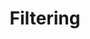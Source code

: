 ---
layout: topic
title: Filtering
permalink: /design/topics/collection-filtering
data:
  items:
    - references:
        - name: 3.6.3 GET
          url: 'https://github.com/CiscoDevNet/api-design-guide#363-get'
      _embedded:
        guideline:
          id: cisco-api-design-guide
          title: API Design Guide
          type: github
          url: 'https://github.com/CiscoDevNet/api-design-guide'
          company: Cisco
          companyLogoUrl: /media/logos/cisco.png
          companyUrl: 'http://developer.cisco.com/'
          date: 2015-08-21T00:00:00.000Z
          reviewDate: 2016-08-18T00:00:00.000Z
          _links:
            self:
              href: /design/guidelines/cisco-api-design-guide
            guidelineTopics:
              href: /design/guidelines/cisco-api-design-guide/topics
      _links:
        guideline:
          href: /design/guidelines/cisco-api-design-guide
    - references:
        - name: Filtering
          url: 'https://github.com/cloudfoundry/cc-api-v3-style-guide#filtering'
      _embedded:
        guideline:
          id: cloud-foundy-cloud-controller-api-style-guide
          title: Cloud Controller API v3 Style Guide (Proposal)
          type: github
          url: 'https://github.com/cloudfoundry/cc-api-v3-style-guide'
          company: Cloud Foundry
          companyLogoUrl: /media/cloudfoundry.png
          companyUrl: 'https://www.cloudfoundry.org/'
          date: 2016-05-11T00:00:00.000Z
          reviewDate: 2016-08-18T00:00:00.000Z
          _links:
            self:
              href: /design/guidelines/cloud-foundy-cloud-controller-api-style-guide
            guidelineTopics:
              href: /design/guidelines/cloud-foundy-cloud-controller-api-style-guide/topics
      _links:
        guideline:
          href: /design/guidelines/cloud-foundy-cloud-controller-api-style-guide
    - references:
        - name: Filtering
          url: 'https://github.com/Haufe-Lexware/api-style-guide/blob/master/filtering-sorting-field-selection-and-paging/filtering-sorting-field-selection-and-paging.md#filtering'
        - name: Time selection
          url: 'https://github.com/Haufe-Lexware/api-style-guide/blob/master/filtering-sorting-field-selection-and-paging/filtering-sorting-field-selection-and-paging.md#time-selection'
        - name: Search
          url: 'https://github.com/Haufe-Lexware/api-style-guide/blob/master/search/search.md'
      _embedded:
        guideline:
          id: haufe-api-styleguide
          title: Haufe API style guide
          type: github
          url: 'https://github.com/Haufe-Lexware/api-style-guide/blob/master/readme.md'
          company: Haufe
          companyLogoUrl: /media/logos/haufe.png
          companyUrl: 'http://dev.haufe.com/'
          date: 2015-01-15T00:00:00.000Z
          reviewDate: 2016-08-31T00:00:00.000Z
          _links:
            self:
              href: /design/guidelines/haufe-api-styleguide
            guidelineTopics:
              href: /design/guidelines/haufe-api-styleguide/topics
      _links:
        guideline:
          href: /design/guidelines/haufe-api-styleguide
    - references:
        - name: Filtering
          url: 'https://github.com/Microsoft/api-guidelines/blob/master/Guidelines.md#97-filtering'
      _embedded:
        guideline:
          id: microsoft-rest-api-guidelines
          title: Microsoft REST API Guidelines
          type: github
          url: 'https://github.com/Microsoft/api-guidelines/blob/master/Guidelines.md'
          company: Microsoft
          companyLogoUrl: /media/logos/microsoft.png
          companyUrl: 'https://opensource.microsoft.com/'
          date: 2016-07-19T00:00:00.000Z
          reviewDate: 2016-08-31T00:00:00.000Z
          _links:
            self:
              href: /design/guidelines/microsoft-rest-api-guidelines
            guidelineTopics:
              href: /design/guidelines/microsoft-rest-api-guidelines/topics
      _links:
        guideline:
          href: /design/guidelines/microsoft-rest-api-guidelines
    - references:
        - name: Time Selection
          url: 'https://github.com/paypal/api-standards/blob/master/api-style-guide.md#time-selection'
        - name: Complex Operation - Search
          url: 'https://github.com/paypal/api-standards/blob/master/api-style-guide.md#complex-operation---search'
      _embedded:
        guideline:
          id: paypal-api-style-guide
          title: API Style Guide
          type: github
          url: 'https://github.com/paypal/api-standards/blob/master/api-style-guide.md'
          company: PayPal
          companyLogoUrl: /media/logos/paypal.png
          companyUrl: 'https://developer.paypal.com/'
          date: 2016-08-11T00:00:00.000Z
          reviewDate: 2016-08-31T00:00:00.000Z
          _links:
            self:
              href: /design/guidelines/paypal-api-style-guide
            guidelineTopics:
              href: /design/guidelines/paypal-api-style-guide/topics
      _links:
        guideline:
          href: /design/guidelines/paypal-api-style-guide
    - references: null
      _embedded:
        guideline:
          id: redhat-thoughts-on-restful-api-design
          title: Thoughts on RESTful API Design
          type: website
          url: 'http://restful-api-design.readthedocs.io/en/latest/'
          company: Red Hat
          companyLogoUrl: /media/logos/redhat.png
          companyUrl: 'https://www.redhat.com/'
          date: 2012-11-15T00:00:00.000Z
          reviewDate: 2016-08-18T00:00:00.000Z
          _links:
            self:
              href: /design/guidelines/redhat-thoughts-on-restful-api-design
            guidelineTopics:
              href: /design/guidelines/redhat-thoughts-on-restful-api-design/topics
      _links:
        guideline:
          href: /design/guidelines/redhat-thoughts-on-restful-api-design
    - references:
        - name: Record Limits
          url: 'https://github.com/WhiteHouse/api-standards/blob/master/README.md#record-limits'
      _embedded:
        guideline:
          id: white-house-web-api-standards
          title: White House Web API Standards
          type: github
          url: 'https://github.com/WhiteHouse/api-standards'
          company: White House
          companyLogoUrl: /media/logos/whitehouse.png
          companyUrl: 'https://www.whitehouse.gov/developers'
          date: 2015-02-24T00:00:00.000Z
          reviewDate: 2016-08-18T00:00:00.000Z
          _links:
            self:
              href: /design/guidelines/white-house-web-api-standards
            guidelineTopics:
              href: /design/guidelines/white-house-web-api-standards/topics
      _links:
        guideline:
          href: /design/guidelines/white-house-web-api-standards
    - references:
        - name: Use Conventional Query Strings
          quote: q — default query parameter
          url: 'http://zalando.github.io/restful-api-guidelines/naming/Naming.html#could-use-conventional-query-strings'
      _embedded:
        guideline:
          id: zalando-restful-api-guidelines
          title: RESTFul API Guidelines
          type: website
          url: 'http://zalando.github.io/restful-api-guidelines/'
          company: Zalando
          companyLogoUrl: /media/logos/zalando.png
          companyUrl: 'https://tech.zalando.de/'
          date: 2016-01-22T00:00:00.000Z
          reviewDate: 2016-08-28T00:00:00.000Z
          _links:
            self:
              href: /design/guidelines/zalando-restful-api-guidelines
            guidelineTopics:
              href: /design/guidelines/zalando-restful-api-guidelines/topics
      _links:
        guideline:
          href: /design/guidelines/zalando-restful-api-guidelines
  _embedded:
    topic:
      id: collection-filtering
      name: Filtering
      description: How to select some resources in a collection
      _links:
        self:
          href: /design/topics/collection-filtering
        topicGuidelines:
          href: /design/topics/collection-filtering/guidelines
  _links:
    self:
      href: /design/topics/collection-filtering/guidelines
    topic:
      href: /design/topics/collection-filtering
---